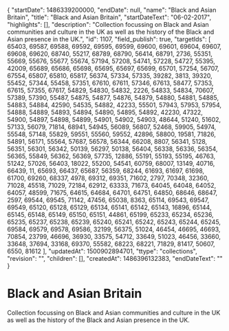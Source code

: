 {
  "startDate": 1486339200000, 
  "endDate": null, 
  "name": "Black and Asian Britain", 
  "title": "Black and Asian Britain", 
  "startDateText": "06-02-2017", 
  "highlights": [], 
  "description": "Collection focussing on Black and Asian communities and culture in the UK as well as the history of the Black and Asian presence in the UK.", 
  "id": 1107, 
  "field_publish": true, 
  "targetIds": [
    65403, 
    69587, 
    69588, 
    69592, 
    69595, 
    69599, 
    69600, 
    69601, 
    69604, 
    69607, 
    69608, 
    69620, 
    68740, 
    55217, 
    68789, 
    68790, 
    56414, 
    68791, 
    2736, 
    55351, 
    55669, 
    55676, 
    55677, 
    55674, 
    57194, 
    57208, 
    54741, 
    57228, 
    54727, 
    55395, 
    42009, 
    65689, 
    65686, 
    65698, 
    65695, 
    65697, 
    65699, 
    65701, 
    57254, 
    56707, 
    67554, 
    65807, 
    65810, 
    65817, 
    56374, 
    57334, 
    57335, 
    39282, 
    3813, 
    39320, 
    55452, 
    57344, 
    55458, 
    57351, 
    67610, 
    67611, 
    57346, 
    67613, 
    58477, 
    57353, 
    67615, 
    57355, 
    67617, 
    54829, 
    54830, 
    54832, 
    2226, 
    54833, 
    54834, 
    70607, 
    57389, 
    57390, 
    55487, 
    54875, 
    54877, 
    54876, 
    54879, 
    54880, 
    54881, 
    54885, 
    54883, 
    54884, 
    42590, 
    54535, 
    54882, 
    42233, 
    55501, 
    57943, 
    57953, 
    57954, 
    54888, 
    54889, 
    54893, 
    54894, 
    54890, 
    54895, 
    54892, 
    42230, 
    47322, 
    54900, 
    54897, 
    54898, 
    54899, 
    54901, 
    54902, 
    54903, 
    48644, 
    51240, 
    51602, 
    57133, 
    56079, 
    71814, 
    68941, 
    54945, 
    56089, 
    56807, 
    52468, 
    59905, 
    54974, 
    55548, 
    57148, 
    55829, 
    59551, 
    55560, 
    59552, 
    42896, 
    58800, 
    19581, 
    71826, 
    54891, 
    56171, 
    55564, 
    57687, 
    56578, 
    56344, 
    66208, 
    8807, 
    56341, 
    5128, 
    56351, 
    56301, 
    56342, 
    50139, 
    56297, 
    50138, 
    56404, 
    56338, 
    56336, 
    56354, 
    56365, 
    55849, 
    56362, 
    56369, 
    57735, 
    12886, 
    55191, 
    55193, 
    55195, 
    46763, 
    51242, 
    57026, 
    56403, 
    18022, 
    55200, 
    54541, 
    60759, 
    68007, 
    13149, 
    40716, 
    66439, 
    11, 
    65693, 
    66437, 
    65687, 
    56359, 
    68244, 
    61693, 
    61697, 
    61698, 
    61700, 
    69260, 
    68337, 
    4978, 
    69312, 
    69351, 
    71602, 
    2797, 
    70348, 
    32360, 
    71028, 
    45518, 
    71029, 
    72184, 
    62912, 
    63333, 
    71673, 
    64045, 
    64048, 
    64052, 
    64057, 
    48599, 
    71675, 
    64615, 
    64684, 
    64701, 
    64751, 
    64850, 
    68646, 
    68647, 
    2597, 
    69544, 
    69545, 
    71142, 
    47456, 
    65038, 
    8363, 
    65114, 
    69543, 
    69547, 
    69549, 
    65120, 
    65128, 
    65129, 
    65134, 
    65141, 
    65142, 
    65143, 
    16896, 
    65144, 
    65145, 
    65148, 
    65149, 
    65150, 
    65151, 
    44861, 
    65199, 
    65233, 
    65234, 
    65236, 
    65235, 
    65237, 
    65238, 
    65239, 
    65240, 
    65241, 
    65242, 
    65243, 
    65244, 
    65245, 
    69584, 
    69579, 
    69578, 
    69586, 
    32199, 
    56375, 
    51024, 
    46454, 
    46695, 
    46693, 
    70854, 
    23799, 
    46696, 
    36930, 
    33575, 
    54712, 
    33649, 
    51023, 
    46456, 
    33660, 
    33648, 
    37694, 
    33168, 
    69370, 
    55582, 
    68223, 
    68221, 
    71829, 
    81417, 
    50607, 
    6550, 
    81612
  ], 
  "updatedAt": 1500902894701, 
  "ttype": "collections", 
  "revision": "", 
  "children": [], 
  "createdAt": 1486396132383, 
  "endDateText": ""
}

# Black and Asian Britain

Collection focussing on Black and Asian communities and culture in the UK as well as the history of the Black and Asian presence in the UK.
